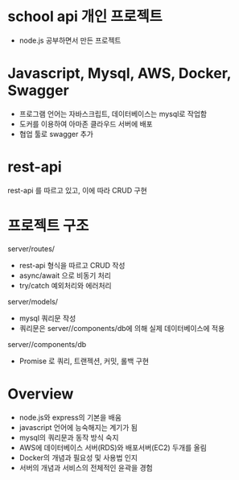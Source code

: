 # school api 개인 프로젝트

+ node.js 공부하면서 만든 프로젝트

# Javascript, Mysql, AWS, Docker, Swagger

+ 프로그램 언어는 자바스크립트, 데이터베이스는 mysql로 작업함
+ 도커를 이용하여 아마존 클라우드 서버에 배포
+ 협업 툴로 swagger 추가

# rest-api

rest-api 를 따르고 있고, 이에 따라 CRUD 구현

# 프로젝트 구조

server/routes/
+ rest-api 형식을 따르고 CRUD 작성
+ async/await 으로 비동기 처리
+ try/catch 예외처리와 에러처리

server/models/
+ mysql 쿼리문 작성
+ 쿼리문은 server//components/db에 의해 실제 데이터베이스에 적용

server//components/db
+ Promise 로 쿼리, 트랜젝션, 커밋, 롤백 구현

# Overview

+ node.js와 express의 기본을 배움
+ javascript 언어에 능숙해지는 계기가 됨
+ mysql의 쿼리문과 동작 방식 숙지
+ AWS에 데이터베이스 서버(RDS)와 배포서버(EC2) 두개를 올림
+ Docker의 개념과 필요성 및 사용법 인지
+ 서버의 개념과 서비스의 전체적인 윤곽을 경험

